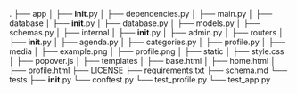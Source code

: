 .
├── app
│   ├── __init__.py
│   ├── dependencies.py
│   ├── main.py
│   ├── database
│       ├── __init__.py
│       ├── database.py
│       ├── models.py
│       ├── schemas.py
│   ├── internal
│       ├── __init__.py
│       ├── admin.py
│   ├── routers
│       ├── __init__.py
│       ├── agenda.py
│       ├── categories.py
│       ├── profile.py
│   ├── media
│       ├── example.png
│       ├── profile.png
│   ├── static
│       ├── style.css
│       ├── popover.js
│   ├── templates
│       ├── base.html
│       ├── home.html
│       ├── profile.html
├── LICENSE
├── requirements.txt
├── schema.md
└── tests
    ├── __init__.py
    └── conftest.py
    └── test_profile.py
    └── test_app.py